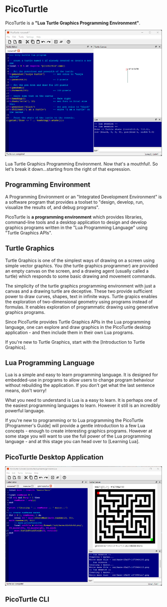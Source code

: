 # PicoTurtle

PicoTurtle is a **"Lua Turtle Graphics Programming Environment"**. 

![Screenshot on Win11/64-bit](./images/pt-ss-default-win11-v0_2_0.png)

Lua Turtle Graphics Programming Environment. Now that's a mouthful!. So let's break it down...starting from the right of that expression.

## Programming Environment
A Programming Environment or an "Integrated Development Environment" is a software program that provides a toolset to "design, develop, run, visualize the results of, and debug programs".

PicoTurtle is **a programming environment** which provides libraries, command-line tools and a desktop application to design and develop graphics programs written in the "Lua Programming Language" using "Turtle Graphics APIs".

## Turtle Graphics
Turtle Graphics is one of the simplest ways of drawing on a screen using simple vector graphics. You (the turtle graphics programmer) are provided an empty canvas on the screen, and a drawing agent (usually called a turtle) which responds to some basic drawing and movement commands.

The simplicity of the turtle graphics programming environment with just a canvas and a drawing turtle are deceptive. These two provide sufficient power to draw curves, shapes, text in infinite ways. Turtle grapics enables the exploration of two-dimensional geometry using programs instead of formulas. It enables exploration of programmatic drawing using generative graphics programs.

Since PicoTurtle provides Turtle Graphics APIs in the Lua programming language, one can explore and draw graphics in the PicoTurtle desktop application - and then include them in their own Lua programs.

If you're new to Turtle Graphics, start with the [Introduction to Turtle Graphics].

## Lua Programming Language
Lua is a simple and easy to learn programming language. It is designed for embedded-use in programs to allow users to change program behaviour without rebuilding the application. If you don't get what the last sentence means, don't worry!

What you need to understand is Lua is a easy to learn. It is perhaps one of the easiest programming languages to learn. However it still is an incredibly powerful language.

If you're new to programming or to Lua programming the PicoTurtle [Programmer's Guide] will provide a gentle introduction to a few Lua concepts - enough to create interesting graphics programs. However at some stage you will want to use the full power of the Lua programming language - and at this stage you can head over to [Learning Lua].


## PicoTurtle Desktop Application

![Screenshot on Win11/64-bit](./images/pt-ss-mazes-win11-v0_2_0.png)

## PicoTurtle CLI